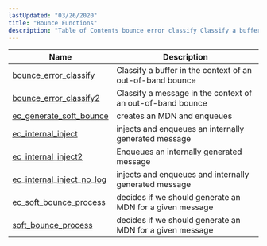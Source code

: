 ```yaml
---
lastUpdated: "03/26/2020"
title: "Bounce Functions"
description: "Table of Contents bounce error classify Classify a buffer in the context of an out of band bounce bounce error classify 2 Classify a message in the context of an out of band bounce ec generate soft bounce creates an MDN and enqueues ec internal inject injects and enqueues an..."
---
```


              
| Name                                                                                                              | Description                                                |
|-------------------------------------------------------------------------------------------------------------------|------------------------------------------------------------|
| [bounce_error_classify](/momentum/3/3-api/apis-bounce-error-classify)         | Classify a buffer in the context of an out-of-band bounce  |
| [bounce_error_classify2](/momentum/3/3-api/apis-bounce-error-classify-2)       | Classify a message in the context of an out-of-band bounce |
| [ec_generate_soft_bounce](/momentum/3/3-api/apis-ec-generate-soft-bounce)     | creates an MDN and enqueues                                |
| [ec_internal_inject](/momentum/3/3-api/apis-ec-internal-inject)               | injects and enqueues an internally generated message       |
| [ec_internal_inject2](/momentum/3/3-api/apis-ec-internal-inject-2)             | Enqueues an internally generated message                   |
| [ec_internal_inject_no_log](/momentum/3/3-api/apis-ec-internal-inject-no-log) | injects and enqueues and internally generated message      |
| [ec_soft_bounce_process](/momentum/3/3-api/apis-ec-soft-bounce-process)       | decides if we should generate an MDN for a given message   |
| [soft_bounce_process](/momentum/3/3-api/apis-soft-bounce-process)             | decides if we should generate an MDN for a given message   |
